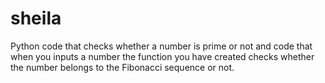 # sheila
Python code that checks whether a number is prime or not and code that when you inputs a number the function you have created checks whether the number belongs to the Fibonacci sequence or not.
